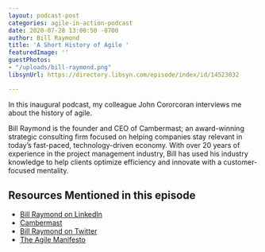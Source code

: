 ```yaml
---
layout: podcast-post
categories: agile-in-action-podcast
date: 2020-07-28 13:00:50 -0700
author: Bill Raymond
title: 'A Short History of Agile '
featuredImage: ''
guestPhotos:
- "/uploads/bill-raymond.png"
libsynUrl: https://directory.libsyn.com/episode/index/id/14523032

---
```

In this inaugural podcast, my colleague John Cororcoran interviews me about the history of agile.

Bill Raymond is the founder and CEO of Cambermast; an award-winning strategic consulting firm focused on helping companies stay relevant in today’s fast-paced, technology-driven economy. With over 20 years of experience in the project management industry, Bill has used his industry knowledge to help clients optimize efficiency and innovate with a customer-focused mentality.

## **Resources Mentioned in this episode**

* [Bill Raymond on LinkedIn](https://www.linkedin.com/in/williamraymond)
* [Cambermast](https://www.cambermast.com/)
* [Bill Raymond on Twitter](https://twitter.com/billraymonde)
* [The Agile Manifesto](https://agilemanifesto.org/)